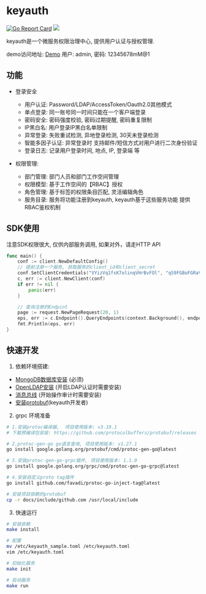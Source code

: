 # keyauth

[![Go Report Card](https://goreportcard.com/badge/github.com/infraboard/keyauth)](https://goreportcard.com/report/github.com/infraboard/keyauth)
![](https://img.shields.io/github/license/infraboard/keyauth)

keyauth是一个微服务权限治理中心, 提供用户认证与授权管理.

demo访问地址: [Demo](http://keyauth.nbtuan.vip/) 用户: admin, 密码: 12345678mM@1

## 功能

+ 登录安全
    + 用户认证: Password/LDAP/AccessToken/Oauth2.0其他模式
    + 单点登录: 同一账号同一时间只能在一个客户端登录
    + 密码安全: 密码强度校验, 密码过期提醒, 密码重复限制
    + IP黑白名: 用户登录IP黑白名单限制
    + 异常登录: 失败重试检测, 异地登录检测, 30天未登录检测
    + 智能多因子认证: 异常登录时 支持邮件/短信方式对用户进行二次身份验证
    + 登录日志: 记录用户登录时间, 地点, IP, 登录端 等

+ 权限管理: 
    + 部门管理: 部门人员和部门工作空间管理
    + 权限模型: 基于工作空间的【RBAC】授权 
    + 角色管理: 基于标签的权限条目匹配, 灵活编辑角色
    + 服务目录: 服务将功能注册到keyauth, keyauth基于这些服务功能 提供RBAC鉴权机制


## SDK使用

注意SDK权限很大, 仅供内部服务调用, 如果对外，请走HTTP API
```go
func main() {
	conf := client.NewDefaultConfig()
    // 提前注册一个服务, 获取服务的client_id和client_secret
	conf.SetClientCredentials("VYizVq1fsK7olinqVHrBvFOl", "qS9FGBoFGRaVfbgeqFVDRcgH7nNJi9fp")
	c, err := client.NewClient(conf)
	if err != nil {
		panic(err)
	}

    // 查询注册的Endpint
	page := request.NewPageRequest(20, 1)
	eps, err := c.Endpoint().QueryEndpoints(context.Background(), endpoint.NewQueryEndpointRequest(page))
	fmt.Println(eps, err)
}
```

## 快速开发

1. 依赖环境搭建:

+ [MongoDB数据库安装](./docs/mongodb/install.md) (必须)
+ [OpenLDAP安装](./docs/ldap/install.md) (开启LDAP认证时需要安装)
+ [消息总线](./docs/bus/install.md) (开始操作审计时需要安装)
+ [安装protobuf](./docs/protobuf/install.md)(keyauth开发者)

2. grpc 环境准备
```sh
# 1.安装protoc编译器,  项目使用版本: v3.19.1
# 下载预编译包安装: https://github.com/protocolbuffers/protobuf/releases

# 2.protoc-gen-go go语言查询, 项目使用版本: v1.27.1   
go install google.golang.org/protobuf/cmd/protoc-gen-go@latest

# 3.安装protoc-gen-go-grpc插件, 项目使用版本: 1.1.0
go install google.golang.org/grpc/cmd/protoc-gen-go-grpc@latest

# 4.安装自定义proto tag插件
go install github.com/favadi/protoc-go-inject-tag@latest

# 安装项目依赖的protobuf
cp -r docs/include/github.com /usr/local/include
```

3. 快速运行

```sh
# 安装依赖
make install

# 配置
mv /etc/keyauth_sample.toml /etc/keyauth.toml
vim /etc/keyauth.toml

# 初始化服务
make init

# 启动服务
make run
```
